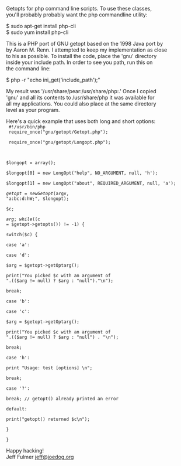 Getopts for php command line scripts. To use these classes,  
you'll probably probably want the php commandline utility:

  $ sudo apt-get install php-cli  
  $ sudo yum install php-cli  

This is a PHP port of GNU getopt based on the 1998 Java port by  
by Aaron M. Renn. I attempted to keep my implementation as close  
to his as possible. To install the code, place the 'gnu' directory  
inside your include path. In order to see you path, run this on  
the command line:  
 
 $ php -r "echo ini_get('include_path');"  

My result was '/usr/share/pear:/usr/share/php:.' Once I copied  
'gnu' and all its contents to /usr/share/php it was available for  
all my applications. You could also place at the same directory  
level as your program.  

Here's a quick example that uses both long and short options:  
<code>
#!/usr/bin/php <br />
  require_once("gnu/getopt/Getopt.php");  <br />
  require_once("gnu/getopt/Longopt.php");  <br />

  $longopt = array();  
  $longopt[0] = new LongOpt("help",  NO_ARGUMENT,       null, 'h');  
  $longopt[1] = new LongOpt("about", REQUIRED_ARGUMENT, null, 'a');  
  $getopt     = new Getopt($argv, "a:bc:d:hW;", $longopt);  
  $c;  
  $arg;  
  while (($c = $getopt->getopts()) != -1) {  
    switch($c) {  
    case 'a':  
    case 'd':  
      $arg = $getopt->getOptarg();  
      print("You picked $c with an argument of ".(($arg != null) ? $arg : "null")."\n");  
      break;  
    case 'b':  
    case 'c':  
      $arg = $getopt->getOptarg();  
      print("You picked $c with an argument of ".(($arg != null) ? $arg : "null") . "\n");  
      break;  
    case 'h':  
      print "Usage: test [options] \n";  
      break;  
    case '?':  
      break; // getopt() already printed an error  
    default:  
      print("getopt() returned $c\n");  
    }  
  }  
</code>
Happy hacking!  
Jeff Fulmer <jeff@joedog.org>  
